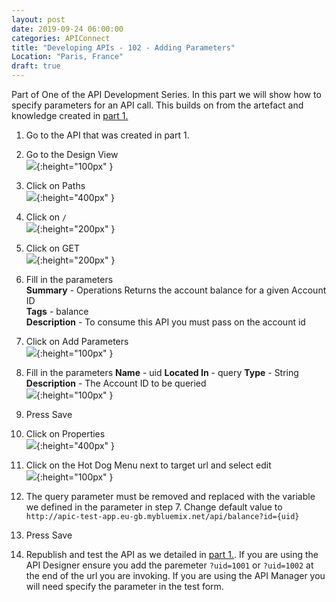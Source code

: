 ```yaml
---
layout: post
date: 2019-09-24 06:00:00
categories: APIConnect
title: "Developing APIs - 102 - Adding Parameters"
Location: "Paris, France"
draft: true
---
```

Part of One of the API Development Series. In this part we will show how to specify parameters for an API call. This builds on from the artefact and knowledge created in [part 1.](/apiconnect/2019/09/23/APIDevelopment-101.html)

<!--more-->

1. Go to the API that was created in part 1.

2. Go to the Design View
<br>![](/images/2019-09-24-APIDevelopment-102-1.png){:height="100px" }

3. Click on Paths
<br>![](/images/2019-09-24-APIDevelopment-102-2.png){:height="400px" }

4. Click on `/`
<br>![](/images/2019-09-24-APIDevelopment-102-3.png){:height="200px" }

5. Click on GET
<br>![](/images/2019-09-24-APIDevelopment-102-4.png){:height="200px" }

6. Fill in the parameters
<br>**Summary** - Operations Returns the account balance for a given Account ID
<br>**Tags** - balance
<br>**Description** - To consume this API you must pass on the account id

6. Click on Add Parameters
<br>![](/images/2019-09-24-APIDevelopment-102-5.png){:height="100px" }

7. Fill in the parameters
**Name** - uid
**Located In** - query
**Type** - String
**Description** - The Account ID to be queried
<br>![](/images/2019-09-24-APIDevelopment-102-6.png){:height="100px" }

8. Press Save  

9. Click on Properties
<br>![](/images/2019-09-24-APIDevelopment-102-7.png){:height="400px" }

10. Click on the Hot Dog Menu next to target url and select edit
<br>![](/images/2019-09-24-APIDevelopment-102-8.png){:height="100px" }


11. The query parameter must be removed and replaced with the variable we defined in the parameter in step 7.  Change default value to `http://apic-test-app.eu-gb.mybluemix.net/api/balance?id={uid}`

12. Press Save

13. Republish and test the API as we detailed in [part 1.](/apiconnect/2019/09/23/APIDevelopment-101.html). If you are using the API Designer ensure you add the paremeter `?uid=1001` or `?uid=1002` at the end of the url you are invoking. If you are using the API Manager you will need specify the parameter in the test form.

